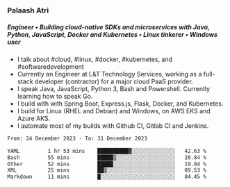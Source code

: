 ### Palaash Atri

##### Engineer • Building cloud-native SDKs and microservices with Java, Python, JavaScript, Docker and Kubernetes • Linux tinkerer • Windows user

- I talk about #cloud, #linux, #docker, #kubernetes, and #softwaredevelopment
- Currently an Engineer at L&T Technology Services, working as a full-stack developer (contractor) for a major cloud PaaS provider.
- I speak Java, JavaScript, Python 3, Bash and Powershell. Currently learning how to speak Go.
- I build with with Spring Boot, Express.js, Flask, Docker, and Kubernetes.
- I build for Linux (RHEL and Debian) and Windows, on AWS EKS and Azure AKS.
- I automate most of my builds with Github CI, Gitlab CI and Jenkins.

<!--
**palaashatri/palaashatri** is a ✨ _special_ ✨ repository because its `README.md` (this file) appears on your GitHub profile.

Here are some ideas to get you started:

- 🔭 I’m currently working on ...
- 🌱 I’m currently learning ...
- 👯 I’m looking to collaborate on ...
- 🤔 I’m looking for help with ...
- 💬 Ask me about ...
- 📫 How to reach me: ...
- 😄 Pronouns: ...
- ⚡ Fun fact: ...
-->

<!--START_SECTION:waka-->

```txt
From: 24 December 2023 - To: 31 December 2023

YAML         1 hr 53 mins    ██████████▓░░░░░░░░░░░░░░   42.63 %
Bash         55 mins         █████▒░░░░░░░░░░░░░░░░░░░   20.84 %
Other        52 mins         █████░░░░░░░░░░░░░░░░░░░░   19.84 %
XML          25 mins         ██▒░░░░░░░░░░░░░░░░░░░░░░   09.53 %
Markdown     11 mins         █░░░░░░░░░░░░░░░░░░░░░░░░   04.45 %
```

<!--END_SECTION:waka-->
